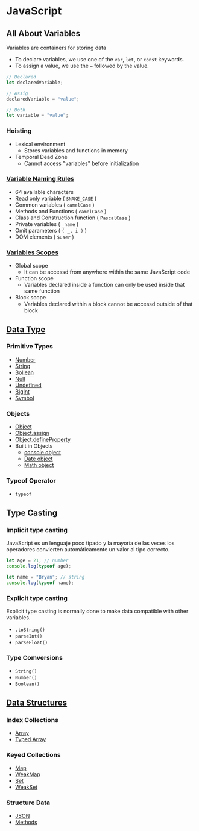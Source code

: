 # JavaScript

## All About Variables

Variables are containers for storing data

- To declare variables, we use one of the `var`, `let`, or `const` keywords.
- To assign a value, we use the `=` followed by the value.

```js
// Declared
let declaredVariable;

// Assig
declaredVariable = "value";

// Both
let variable = "value";
```

### Hoisting

- Lexical environment
  - Stores variables and functions in memory
- Temporal Dead Zone
  - Cannot access "variables" before initialization

### [Variable Naming Rules](/JavaScript/Archives/Lenguage/all-about-variables/naming-rules.js)

- 64 available characters
- Read only variable ( `SNAKE_CASE` )
- Common variables ( `camelCase` )
- Methods and Functions ( `camelCase` )
- Class and Construction function ( `PascalCase` )
- Private variables ( `_name` )
- Omit parameters ( `( _, i )` )
- DOM elements ( `$user` )

### [Variables Scopes](/JavaScript/Archives/Lenguage/all-about-variables/scopes.js)

- Global scope
  - It can be accessd from anywhere within the same JavaScript code
- Function scope
  - Variables declared inside a function can only be used inside that same function
- Block scope
  - Variables declared within a block cannot be accessd outside of that block

## [Data Type](/JavaScript/Archives/Lenguage/data-types/)

### Primitive Types

- [Number](/JavaScript/Archives/Lenguage/data-types/primitive/number.js)
- [String](/JavaScript/Archives/Lenguage/data-types/primitive/string.js)
- [Bollean](/JavaScript/Archives/Lenguage/data-types/primitive/boolean.js)
- [Null](/JavaScript/Archives/Lenguage/data-types/primitive/null.js)
- [Undefined](/JavaScript/Archives/Lenguage/data-types/primitive/undefined.js)
- [BigInt](/JavaScript/Archives/Lenguage/data-types/primitive/bigint.js)
- [Symbol](/JavaScript/Archives/Lenguage/data-types/primitive/symbol.js)

### Objects

- [Object](/JavaScript/Archives/Lenguage/data-types/object/object.js)
- [Object.assign](/JavaScript/Archives/Lenguage/data-types/object/object-assign.js)
- [Object.defineProperty](/JavaScript/Archives/Lenguage/data-types/object/object-defineproperty.js)
- Built in Objects
  - [console object](/JavaScript/Archives/Lenguage/data-types/object/built-in-objects/console.object.js)
  - [Date object](/JavaScript/Archives/Lenguage/data-types/object/built-in-objects/date-object.js)
  - [Math object](/JavaScript/Archives/Lenguage/data-types/object/built-in-objects/math-object.js)

### Typeof Operator

- `typeof`

## Type Casting

### Implicit type casting

JavaScript es un lenguaje poco tipado y la mayoría de las veces los operadores convierten automáticamente un valor al tipo correcto.

```js
let age = 21; // number
console.log(typeof age);

let name = "Bryan"; // string
console.log(typeof name);
```

### Explicit type casting

Explicit type casting is normally done to make data compatible with other variables.

- `.toString()`
- `parseInt()`
- `parseFloat()`

### Type Comversions

- `String()`
- `Number()`
- `Boolean()`

## [Data Structures](/JavaScript/Archives/Lenguage/data-structures/)

### Index Collections

- [Array](/JavaScript/Archives/Lenguage/data-structures/indexed-collections/array.js)
- [Typed Array](/JavaScript/Archives/Lenguage/data-structures/indexed-collections/typed-array.js)

### Keyed Collections

- [Map](/JavaScript/Archives/Lenguage/data-structures/keyed-collections/map.js)
- [WeakMap](/JavaScript/Archives/Lenguage/data-structures/keyed-collections/weakmap.js)
- [Set](/JavaScript/Archives/Lenguage/data-structures/keyed-collections/set.js)
- [WeakSet](/JavaScript/Archives/Lenguage/data-structures/keyed-collections/weakset.js)

### Structure Data

- [JSON](/JavaScript/Archives/Lenguage/data-structures/structured-data/data.json)
- [Methods](/JavaScript/Archives/Lenguage/data-structures/structured-data/json-methods.js)
